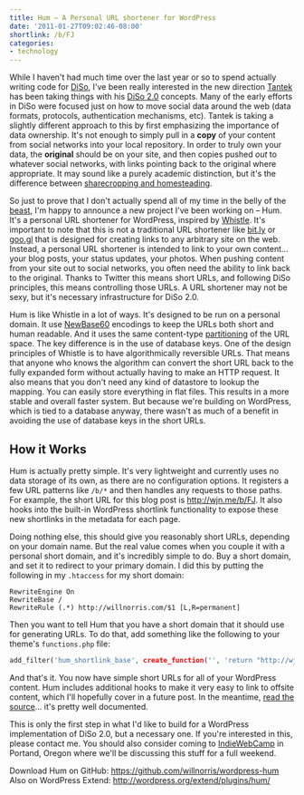 ```yaml
---
title: Hum – A Personal URL shortener for WordPress
date: '2011-01-27T09:02:46-08:00'
shortlink: /b/FJ
categories:
- technology
---
```

While I haven't had much time over the last year or so to spend actually writing code for [DiSo][], I've been really
interested in the new direction [Tantek][] has been taking things with his [DiSo 2.0] concepts.  Many of the early
efforts in DiSo were focused just on how to move social data around the web (data formats, protocols, authentication
mechanisms, etc).  Tantek is taking a slightly different approach to this by first emphasizing the importance of data
ownership.  It's not enough to simply pull in a **copy** of your content from social networks into your local
repository.  In order to truly own your data, the **original** should be on your site, and then copies pushed *out* to
whatever social networks, with links pointing back to the original where appropriate.  It may sound like a purely
academic distinction, but it's the difference between [sharecropping and homesteading].

So just to prove that I don't actually spend all of my time in the belly of the [beast](http://www.google.com/), I'm
happy to announce a new project I've been working on – Hum.  It's a personal URL shortener for WordPress, inspired by
[Whistle][].  It's important to note that this is not a traditional URL shortener like [bit.ly][] or [goo.gl][] that is
designed for creating links to any arbitrary site on the web.  Instead, a personal URL shortener is intended to link to
your own content... your blog posts, your status updates, your photos.  When pushing content from your site out to
social networks, you often need the ability to link back to the original.  Thanks to Twitter this means short URLs, and
following DiSo principles, this means controlling those URLs.  A URL shortener may not be sexy, but it's necessary
infrastructure for DiSo 2.0.

Hum is like Whistle in a lot of ways.  It's designed to be run on a personal domain.  It use [NewBase60] encodings to
keep the URLs both short and human readable.  And it uses the same content-type [partitioning][] of the URL space.  The
key difference is in the use of database keys.  One of the design principles of Whistle is to have algorithmically
reversible URLs.  That means that anyone who knows the algorithm can convert the short URL back to the fully expanded
form without actually having to make an HTTP request.  It also means that you don't need any kind of datastore to lookup
the mapping.  You can easily store everything in flat files.  This results in a more stable and overall faster system.
But because we're building on WordPress, which is tied to a database anyway, there wasn't as much of a benefit in
avoiding the use of database keys in the short URLs.

## How it Works ##

Hum is actually pretty simple.  It's very lightweight and currently uses no data storage of its own, as there are no
configuration options.  It registers a few URL patterns like `/b/*` and then handles any requests to those paths.  For
example, the short URL for this blog post is <http://wjn.me/b/FJ>.  It also hooks into the built-in WordPress shortlink
functionality to expose these new shortlinks in the metadata for each page.  

Doing nothing else, this should give you reasonably short URLs, depending on your domain name.  But the real value comes
when you couple it with a personal short domain, and it's incredibly simple to do.  Buy a short domain, and set it to
redirect to your primary domain.  I did this by putting the following in my `.htaccess` for my short domain:

    RewriteEngine On
    RewriteBase /
    RewriteRule (.*) http://willnorris.com/$1 [L,R=permanent]

Then you want to tell Hum that you have a short domain that it should use for generating URLs.  To do that, add
something like the following to your theme's `functions.php` file:

``` php
add_filter('hum_shortlink_base', create_function('', 'return "http://wjn.me/";'));
```

And that's it.  You now have simple short URLs for all of your WordPress content.  Hum includes additional hooks to make
it very easy to link to offsite content, which I'll hopefully cover in a future post.  In the meantime, [read the
source][]... it's pretty well documented.

This is only the first step in what I'd like to build for a WordPress implementation of DiSo 2.0, but a necessary one.
If you're interested in this, please contact me.  You should also consider coming to [IndieWebCamp][] in Portand, Oregon
where we'll be discussing this stuff for a full weekend.

Download Hum on GitHub: <https://github.com/willnorris/wordpress-hum>  
Also on WordPress Extend: <http://wordpress.org/extend/plugins/hum/>

[Tantek]: http://tantek.com/
[DiSo]: http://diso-project.org/
[DiSo 2.0]: http://tantek.com/2010/034/t2/diso-2-personal-domains-shortener-hatom-push-relmeauth
[sharecropping and homesteading]: http://nomoresharecropping.org/2010/12/no-more-sharecropping/
[Whistle]: http://ttk.me/w/Whistle
[bit.ly]: http://bit.ly/
[goo.gl]: http://goo.gl/
[NewBase60]: http://ttk.me/w/NewBase60
[partitioning]: http://ttk.me/w/Whistle#design
[read the source]: https://github.com/willnorris/wordpress-hum

[IndieWebCamp]: https://web.archive.org/web/20110127/http://plancast.com/p/3cos/indiewebcamp
